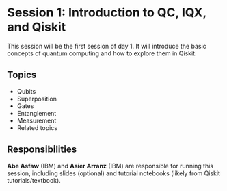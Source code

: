 # Session 1: Introduction to QC, IQX, and Qiskit

This session will be the first session of day 1. It will introduce the basic concepts of quantum computing and how to explore them in Qiskit.

## Topics

* Qubits
* Superposition
* Gates
* Entanglement
* Measurement
* Related topics

## Responsibilities

**Abe Asfaw** (IBM) and **Asier Arranz** (IBM) are responsible for running this session, including slides (optional) and tutorial notebooks (likely from Qiskit tutorials/textbook).

